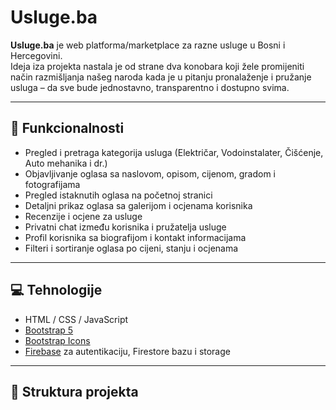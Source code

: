 # Usluge.ba

**Usluge.ba** je web platforma/marketplace za razne usluge u Bosni i Hercegovini.  
Ideja iza projekta nastala je od strane dva konobara koji žele promijeniti način razmišljanja našeg naroda kada je u pitanju pronalaženje i pružanje usluga – da sve bude jednostavno, transparentno i dostupno svima.

---

## 🚀 Funkcionalnosti

- Pregled i pretraga kategorija usluga (Električar, Vodoinstalater, Čišćenje, Auto mehanika i dr.)
- Objavljivanje oglasa sa naslovom, opisom, cijenom, gradom i fotografijama
- Pregled istaknutih oglasa na početnoj stranici
- Detaljni prikaz oglasa sa galerijom i ocjenama korisnika
- Recenzije i ocjene za usluge
- Privatni chat između korisnika i pružatelja usluge
- Profil korisnika sa biografijom i kontakt informacijama
- Filteri i sortiranje oglasa po cijeni, stanju i ocjenama

---

## 💻 Tehnologije

- HTML / CSS / JavaScript
- [Bootstrap 5](https://getbootstrap.com/)
- [Bootstrap Icons](https://icons.getbootstrap.com/)
- [Firebase](https://firebase.google.com/) za autentikaciju, Firestore bazu i storage

---

## 📁 Struktura projekta

